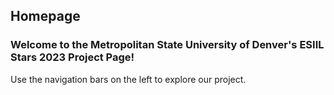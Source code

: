 ## Homepage

### Welcome to the Metropolitan State University of Denver's ESIIL Stars 2023 Project Page!

Use the navigation bars on the left to explore our project.
